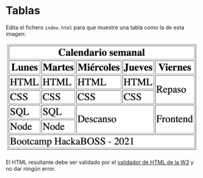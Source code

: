 # Tablas

Edita el fichero `index.html` para que muestre una tabla como la de esta imagen:

![Estructura HTML](./tabla.png)

El HTML resultante debe ser validado por el [validador de HTML de la W3](https://validator.w3.org/#validate_by_input) y no dar ningún error.
